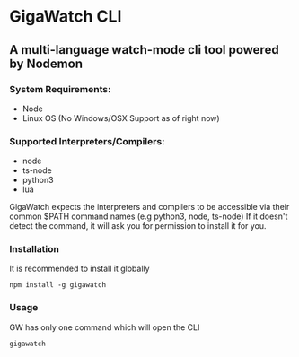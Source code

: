 # GigaWatch CLI

## A multi-language watch-mode cli tool powered by Nodemon

### System Requirements:
- Node
- Linux OS (No Windows/OSX Support as of right now)

### Supported Interpreters/Compilers:
- node
- ts-node
- python3
- lua

GigaWatch expects the interpreters and compilers to be accessible via their common $PATH command names (e.g python3, node, ts-node)
If it doesn't detect the command, it will ask you for permission to install it for you. 



### Installation

It is recommended to install it globally
```
npm install -g gigawatch
```
### Usage
GW has only one command which will open the CLI
```
gigawatch
```
